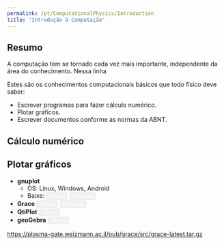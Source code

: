 ```yaml
---
permalink: /pt/ComputationalPhysics/Introduction
title: "Introdução à Computação"
---
```

<head>
<style>
.button {
  border: none;
  border-radius: 4px;
  border-color: none;
  color: white;
  padding: 2px 6px;
  text-align: center;
  text-decoration: none;
  display: inline-block;
  font-size: 90%;
  /* margin: 4px 2px; */
  cursor: pointer;
}

.button:hover {
  opacity: 0.5;
} 
 
.bnt_blue {background-color: #0092ca;} /* BibTeX, Blue */
.bnt_red {background-color: #850000;} /* Code, Red */
.bnt_green {background-color: #009200;} /* Article, Green */
.bnt_purple {background-color: #b366ff;} /* Preprint, Purple */
</style>
</head>

## Resumo

A computação tem se tornado cada vez mais importante,
independente da área do conhecimento. Nessa linha

Estes são os conhecimentos computacionais básicos que todo físico deve saber:
* Escrever programas para fazer cálculo numérico.
* Plotar gráficos.
* Escrever documentos conforme as normas da ABNT.

## Cálculo numérico

## Plotar gráficos

* **gnuplot**
  * OS: Linux, Windows, Android
  * Baixe:
   <a href="http://www.gnuplot.info/download.html"><button class="button bnt_green">Official</button></a>
   <a href="https://cygwin.com/install.html"><button class="button bnt_red">Windows</button></a>
* **Grace**
   <a href="https://www.geogebra.org/download"><button class="button bnt_green">Official</button></a>
   <a href="https://cygwin.com/install.html"><button class="button bnt_red">Windows</button></a>
* **QtiPlot**
   <a href="https://www.qtiplot.com/demo.html"><button class="button bnt_green">Official</button></a>
* **geoGebra**
   <a href="https://www.geogebra.org/download"><button class="button bnt_green">Official</button></a>

https://plasma-gate.weizmann.ac.il/pub/grace/src/grace-latest.tar.gz
